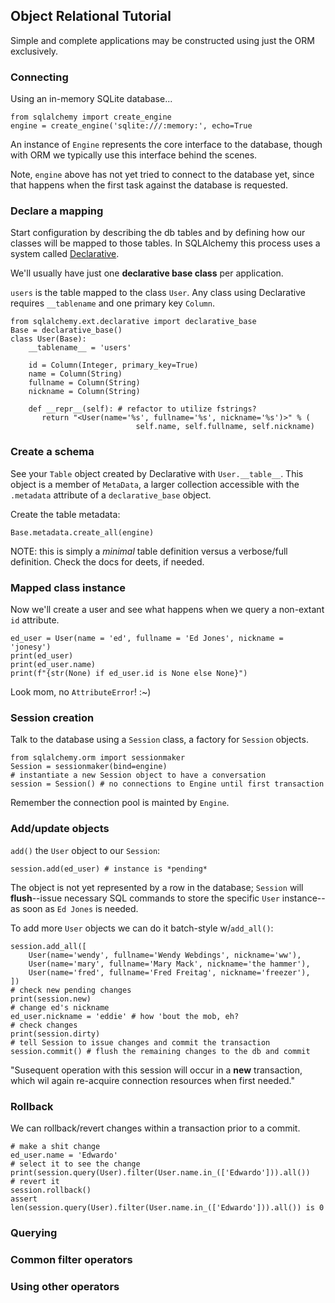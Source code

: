 ## Object Relational Tutorial

Simple and complete applications may be constructed using just the ORM 
exclusively.


### Connecting

Using an in-memory SQLite database...  

```{python}
from sqlalchemy import create_engine
engine = create_engine('sqlite:///:memory:', echo=True
```

An instance of `Engine` represents the core interface to the
database, though with ORM we typically use this interface
behind the scenes.  

Note, `engine` above has not yet tried to connect to the
database yet, since that happens when the first task
against the database is requested.

### Declare a mapping

Start configuration by describing the db tables and by defining
how our classes will be mapped to those tables. In SQLAlchemy
this process uses a system called
[Declarative](
https://docs.sqlalchemy.org/en/latest/orm/extensions/declarative/index.html
). 

We'll usually have just one **declarative base class** per application.  

`users` is the table mapped to the class `User`. Any class using Declarative
requires `__tablename` and one primary key `Column`.

```{Python}
from sqlalchemy.ext.declarative import declarative_base
Base = declarative_base()
class User(Base):
    __tablename__ = 'users'

    id = Column(Integer, primary_key=True)
    name = Column(String)
    fullname = Column(String)
    nickname = Column(String)

    def __repr__(self): # refactor to utilize fstrings?
       return "<User(name='%s', fullname='%s', nickname='%s')>" % (
                            self.name, self.fullname, self.nickname)
```

### Create a schema

See your `Table` object created by Declarative with `User.__table__`.
This object is a member of `MetaData`, a larger collection accessible
with the `.metadata` attribute of a `declarative_base` object.

Create the table metadata:
```{python}
Base.metadata.create_all(engine)
```
NOTE: this is simply a *minimal* table definition versus a verbose/full
definition. Check the docs for deets, if needed.


### Mapped class instance

Now we'll create a user and see what happens when we query a non-extant
`id` attribute.
```{Python}
ed_user = User(name = 'ed', fullname = 'Ed Jones', nickname = 'jonesy')
print(ed_user)
print(ed_user.name)
print(f"{str(None) if ed_user.id is None else None}")
```
Look mom, no `AttributeError`! :~)

### Session creation

Talk to the database using a `Session` class, a factory for `Session` 
objects.
```{Python}
from sqlalchemy.orm import sessionmaker
Session = sessionmaker(bind=engine)
# instantiate a new Session object to have a conversation
session = Session() # no connections to Engine until first transaction
```
Remember the connection pool is mainted by `Engine`.
### Add/update objects

`add()` the `User` object to our `Session`:
```{Python} 
session.add(ed_user) # instance is *pending*
```
The object is not yet represented by a row in the database; `Session` will
**flush**--issue necessary SQL commands to store the specific `User`
instance--as soon as `Ed Jones` is needed. 

To add more `User` objects we can do it batch-style w/`add_all()`:
```{python}
session.add_all([
    User(name='wendy', fullname='Wendy Webdings', nickname='ww'),
    User(name='mary', fullname='Mary Mack', nickname='the hammer'),
    User(name='fred', fullname='Fred Freitag', nickname='freezer'),
])
# check new pending changes
print(session.new)
# change ed's nickname
ed_user.nickname = 'eddie' # how 'bout the mob, eh?
# check changes
print(session.dirty)
# tell Session to issue changes and commit the transaction
session.commit() # flush the remaining changes to the db and commit
```
"Susequent operation with this session will occur in a **new** transaction,
which wil again re-acquire connection resources when first needed."
### Rollback 

We can rollback/revert changes within a transaction prior to a commit.
```{Python}
# make a shit change
ed_user.name = 'Edwardo'
# select it to see the change
print(session.query(User).filter(User.name.in_(['Edwardo'])).all())
# revert it
session.rollback()
assert len(session.query(User).filter(User.name.in_(['Edwardo'])).all()) is 0
```
### Querying


### Common filter operators

### Using other operators

